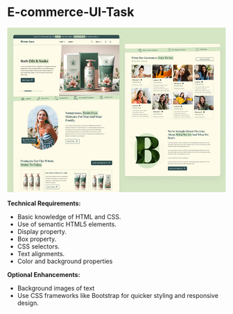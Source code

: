 # E-commerce-UI-Task
<img src="https://raw.githubusercontent.com/Skill-yards/E-commerce-UI-Task/main/E-Commerce%20Ui.jpg" alt="E-commerce" />

**Technical Requirements:**
- Basic knowledge of HTML and CSS.
- Use of semantic HTML5 elements.
- Display property.
- Box property.
- CSS selectors.
- Text alignments.
- Color and background properties

**Optional Enhancements:**
- Background images of text
- Use CSS frameworks like Bootstrap for quicker styling and responsive design.
